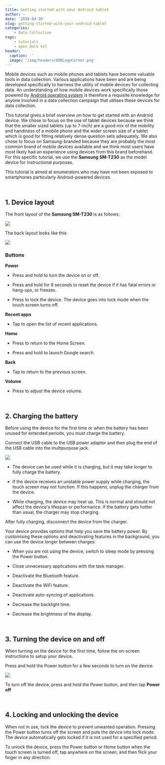 ```yaml
---
title: Getting started with your Android tablet
author: ~
date: '2018-04-30'
slug: getting-started-with-your-android-tablet
categories:
    - Data Collection
tags:
    - tutorials
    - open data kit
header:
  caption: ''
  image: '/img/headers/ODKLogoCorner.png'
---
```


Mobile devices such as mobile phones and tablets have become valuable tools in data collection. Various applications have been and are being developed specifically to harness the utility of mobile devices for collecting data. An understanding of how mobile devices work specifically those powered by [Android operating system](https://www.android.com) is therefore a requisite knowledge for anyone involved in a data collection campaign that utilises these devices for data collection.

This tutorial gives a brief overview on how to get started with an Android device. We chose to focus on the use of tablet devices because we think that the smaller sized tablets (up to 7-inch) are a good mix of the mobility and handiness of a mobile phone and the wider screen size of a tablet which is good for fitting relatively dense question sets adequately. We also chose to focus on Samsung-branded because they are probably the most common brand of mobile devices available and we think most users have most likely had an experience using devices from this brand beforehand. For this specific tutorial, we use the **Samsung SM-T230** as the model device for instructional purposes.

This tutorial is aimed at enumerators who may have not been exposed to smartphones particularly Android-powered devices.

<br/>

## 1. Device layout

The front layout of the **Samsung SM-T230** is as follows:

![](/img/tutorials/tabletFront.png)

The back layout looks like this:

![](/img/tutorials/tabletBack.png)

### Buttons

**Power**

- Press and hold to turn the device on or off.
    
- Press and hold for 8 seconds to reset the device if it has fatal errors or hang-ups, or freezes.
    
- Press to lock the device. The device goes into lock mode when the touch screen turns off.

**Recent apps**

- Tap to open the list of recent applications.

**Home**

- Press to return to the Home Screen.
    
- Press and hold to launch Google search.

**Back**

- Tap to return to the previous screen.

**Volume**

- Press to adjust the device volume.

<br/>

## 2. Charging the battery

Before using the device for the first time or when the battery has been unused for extended periods, you must charge the battery.

Connect the USB cable to the USB power adaptor and then plug the end of the USB cable into the multipurpose jack.

![](/img/tutorials/samsungConnectPC.png)

- The device can be used while it is charging, but it may take longer to fully charge the battery.

- If the device receives an unstable power supply while charging, the touch screen may not function. If this happens, unplug the charger from the device.

- While charging, the device may heat up. This is normal and should not affect the device's lifespan or performance. If the battery gets hotter than usual, the charger may stop charging.

After fully charging, disconnect the device from the charger.

Your device provides options that help you save the battery power. By customising these options and deactivating features in the background, you can use the device longer between charges:

- When you are not using the device, switch to sleep mode by pressing the Power button.

- Close unnecessary applications with the task manager.

- Deactivate the Bluetooth feature.

- Deactivate the WiFi feature.

- Deactivate auto-syncing of applications.

- Decrease the backlight time.

- Decrease the brightness of the display.

<br/>

## 3. Turning the device on and off

When turning on the device for the first time, follow the on-screen instructions to setup your device.

Press and hold the Power button for a few seconds to turn on the device.

![](/img/tutorials/tabletOff.png)

To turn off the device, press and hold the Power button, and then tap **Power off**

<br/>

## 4. Locking and unlocking the device
When not in use, lock the device to prevent unwanted operation. Pressing the Power button turns off the screen and puts the device into lock mode. The device automatically gets locked if it is not used for a specified period.

To unlock the device, press the Power button or Home button when the touch screen is turned off, tap anywhere on the screen, and then flick your finger in any direction.
